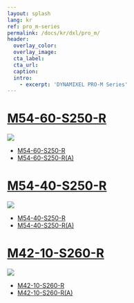 ```yaml
---
layout: splash
lang: kr
ref: pro_m-series
permalink: /docs/kr/dxl/pro_m/
header:
  overlay_color:
  overlay_image:
  cta_label:
  cta_url:
  caption:
  intro:
    - excerpt: 'DYNAMIXEL PRO-M Series'
---
```



# [M54-60-S250-R](#m54-60-s250-r)

![](/assets/images/dxl/pro/h54-200-s500-r_product.jpg)
- [M54-60-S250-R](/docs/kr/dxl/pro/m54-60-s250-r/)
- [M54-60-S250-R(A)](/docs/kr/dxl/pro/m54-60-s250-ra/)

# [M54-40-S250-R](#m54-40-s250-r)

![](/assets/images/dxl/pro/h54-100-s500-r_product.jpg)
- [M54-40-S250-R](/docs/kr/dxl/pro/m54-40-s250-r/)
- [M54-40-S250-R(A)](/docs/kr/dxl/pro/m54-40-s250-ra/)

# [M42-10-S260-R](#m42-10-s260-r)

![](/assets/images/dxl/pro/m42-10-s260-r_product.jpg)
- [M42-10-S260-R](/docs/kr/dxl/pro/m42-10-s260-r/)
- [M42-10-S260-R(A)](/docs/kr/dxl/pro/m42-10-s260-ra/)

